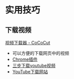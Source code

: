 # 实用技巧

## 下载视频

[视频下载器 - CoCoCut](https://cococut.net) 

- 可以方便的下载网页中的视频
- [Chrome插件](https://chrome.google.com/webstore/detail/video-downloader-cococut/gddbgllpilhpnjpkdbopahnpealaklle/related?hl=zh-CN)
- [三步下载youtube视频](https://cococut.net/zh_cn/youtube-downloader.html)
- [YouTube下载网站](https://finditandzip.ga)